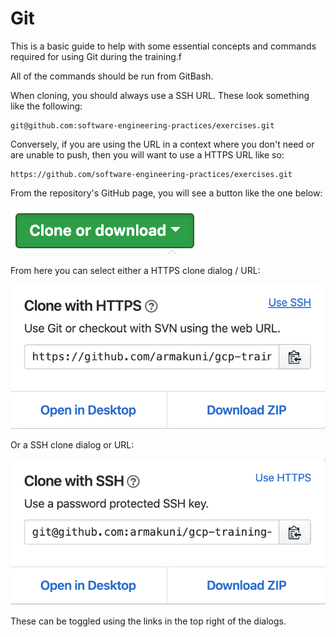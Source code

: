 # Git

This is a basic guide to help with some essential concepts and commands
required for using Git during the training.f

All of the commands should be run from GitBash.

When cloning, you should always use a SSH URL. These look something like
the following:

    git@github.com:software-engineering-practices/exercises.git

Conversely, if you are using the URL in a context where you don't need
or are unable to push, then you will want to use a HTTPS URL like so:

    https://github.com/software-engineering-practices/exercises.git

From the repository's GitHub page, you will see a button like the one
below:

![](../images/github-clone-or-download.png)

From here you can select either a HTTPS clone dialog / URL:

![](../images/github-https-clone.png)

Or a SSH clone dialog or URL:

![](../images/github-ssh-clone.png)

These can be toggled using the links in the top right of the dialogs.
